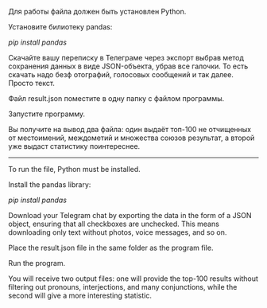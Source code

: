 Для работы файла должен быть установлен Python.

Установите билиотеку pandas: 

*pip install pandas*

Скачайте вашу переписку в Телеграме через экспорт выбрав метод сохранения данных в виде JSON-объекта, убрав все галочки. То есть скачать надо безф отографий, голосовых сообщений и так далее. Просто текст.

Файл result.json поместите в одну папку с файлом программы.

Запустите программу.

Вы получите на вывод два файла: один выдаёт топ-100 не отчищенных от местоимений, междометий и множества союзов результат, а второй уже выдаст статистику поинтереснее.

____________________________________________

To run the file, Python must be installed.

Install the pandas library:

*pip install pandas*

Download your Telegram chat by exporting the data in the form of a JSON object, ensuring that all checkboxes are unchecked. This means downloading only text without photos, voice messages, and so on.

Place the result.json file in the same folder as the program file.

Run the program.

You will receive two output files: one will provide the top-100 results without filtering out pronouns, interjections, and many conjunctions, while the second will give a more interesting statistic.
